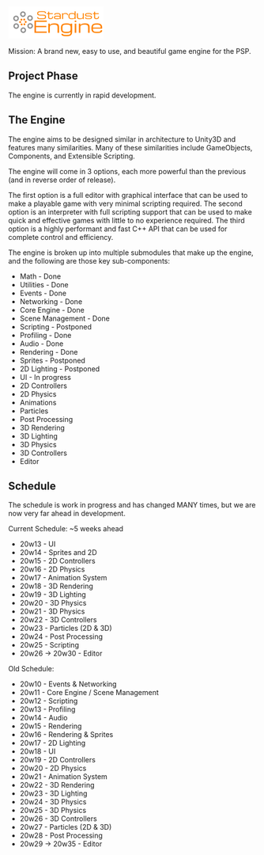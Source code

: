 ![Stardust Engine](./stardustLogo.png)

Mission: A brand new, easy to use, and beautiful game engine for the PSP.

## Project Phase
The engine is currently in rapid development.

## The Engine
The engine aims to be designed similar in architecture to Unity3D and features many similarities. Many of these similarities include GameObjects, Components, and Extensible Scripting. 

The engine will come in 3 options, each more powerful than the previous (and in reverse order of release).

The first option is a full editor with graphical interface that can be used to make a playable game with very minimal scripting required.
The second option is an interpreter with full scripting support that can be used to make quick and effective games with little to no experience required.
The third option is a highly performant and fast C++ API that can be used for complete control and efficiency.

The engine is broken up into multiple submodules that make up the engine, and the following are those key sub-components:

- Math - Done
- Utilities - Done
- Events - Done
- Networking - Done
- Core Engine - Done
- Scene Management - Done
- Scripting - Postponed
- Profiling - Done
- Audio - Done
- Rendering - Done
- Sprites - Postponed
- 2D Lighting - Postponed
- UI - In progress
- 2D Controllers
- 2D Physics
- Animations
- Particles
- Post Processing
- 3D Rendering
- 3D Lighting
- 3D Physics
- 3D Controllers
- Editor

## Schedule
The schedule is work in progress and has changed MANY times, but we are now very far ahead in development.

Current Schedule: ~5 weeks ahead
* 20w13 - UI
* 20w14 - Sprites and 2D
* 20w15 - 2D Controllers
* 20w16 - 2D Physics
* 20w17 - Animation System
* 20w18 - 3D Rendering
* 20w19 - 3D Lighting
* 20w20 - 3D Physics
* 20w21 - 3D Physics
* 20w22 - 3D Controllers
* 20w23 - Particles (2D & 3D)
* 20w24 - Post Processing
* 20w25 - Scripting
* 20w26 -> 20w30 - Editor

Old Schedule:
* 20w10 - Events & Networking
* 20w11 - Core Engine / Scene Management
* 20w12 - Scripting
* 20w13 - Profiling
* 20w14 - Audio
* 20w15 - Rendering
* 20w16 - Rendering & Sprites
* 20w17 - 2D Lighting
* 20w18 - UI
* 20w19 - 2D Controllers
* 20w20 - 2D Physics
* 20w21 - Animation System
* 20w22 - 3D Rendering
* 20w23 - 3D Lighting
* 20w24 - 3D Physics
* 20w25 - 3D Physics
* 20w26 - 3D Controllers
* 20w27 - Particles (2D & 3D)
* 20w28 - Post Processing
* 20w29 -> 20w35 - Editor
